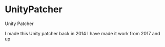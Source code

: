 # UnityPatcher
Unity Patcher

I made this Unity patcher back in 2014 I have made it work from 2017 and up 
